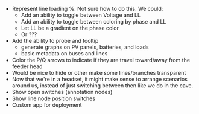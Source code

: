 - Represent line loading %. Not sure how to do this. We could:
    - Add an ability to toggle between Voltage and LL
    - Add an ability to toggle between coloring by phase and LL
    - Let LL be a gradient on the phase color
    - Or ???
- Add the ability to probe and tooltip
  - generate graphs on PV panels, batteries, and loads
  - basic metadata on buses and lines
- Color the P/Q arrows to indicate if they are travel toward/away from the feeder head
- Would be nice to hide or other make some lines/branches transparent
- Now that we're in a headset, it might make sense to arrange scenarios around us, instead of just switching between then like we do in the cave.
- Show open switches (annotation nodes)
- Show line node position switches
- Custom app for deployment